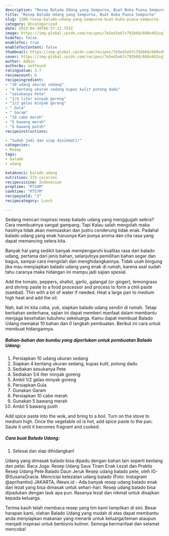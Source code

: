 ```yaml
---
description: "Resep Balado Udang yang Sempurna, Buat Buka Puasa Sempurna"
title: "Resep Balado Udang yang Sempurna, Buat Buka Puasa Sempurna"
slug: 1206-resep-balado-udang-yang-sempurna-buat-buka-puasa-sempurna
category: Uncategorized
date: 2022-04-30T06:57:11.755Z
image: https://img-global.cpcdn.com/recipes/7e5ed1e67c792b68/680x482cq70/balado-udang-foto-resep-utama.jpg
hideToc: false
enableToc: true
enableTocContent: false
thumbnail: https://img-global.cpcdn.com/recipes/7e5ed1e67c792b68/680x482cq70/balado-udang-foto-resep-utama.jpg
cover: https://img-global.cpcdn.com/recipes/7e5ed1e67c792b68/680x482cq70/balado-udang-foto-resep-utama.jpg
author: Admin
authorAv: notfound
ratingvalue: 3.7
reviewcount: 6
recipeingredient:
- "10 udang ukuran sedang"
- "4 kentang ukuran sedang kupas kulit potong dadu"
- "sesukanya Pete"
- "1/4 liter minyak goreng"
- "1/2 gelas minyak goreng"
- " Gula"
- " Garam"
- "10 cabe merah"
- "5 bawang merah"
- "5 bawang putih"
recipeinstructions:

- "Sudah jadi dan siap dinikmati!"
categories:
- Resep
tags:
- balado
- udang

katakunci: balado udang 
nutrition: 273 calories
recipecuisine: Indonesian
preptime: "PT24M"
cooktime: "PT57M"
recipeyield: "3"
recipecategory: Lunch

---
```



Sedang mencari inspirasi resep balado udang yang menggugah selera? Cara membuatnya sangat gampang. Tapi Kalau salah mengolah maka hasilnya tidak akan memuaskan dan justru cenderung tidak enak. Padahal balado udang yang enak harusnya Kan punya aroma dan cita rasa yang dapat memancing selera kita.


Banyak hal yang sedikit banyak mempengaruhi kualitas rasa dari balado udang, pertama dari jenis bahan, selanjutnya pemilihan bahan segar dan bagus, sampai cara mengolah dan menghidangkannya. Tidak usah bingung jika mau menyiapkan balado udang yang enak di rumah, karena asal sudah tahu caranya maka hidangan ini mampu jadi sajian spesial.

Add the tomato, peppers, shallot, garlic, galangal (or ginger), lemongrass and shrimp paste to a food processor and process to form a chili paste (sambal). Thin with a bit of water if needed. Heat a large pan to medium high heat and add the oil.


Nah, kali ini kita coba, yuk, siapkan balado udang sendiri di rumah. Tetap berbahan sederhana, sajian ini dapat memberi manfaat dalam membantu menjaga kesehatan tubuhmu sekeluarga. Kamu dapat membuat Balado Udang memakai 10 bahan dan 0 langkah pembuatan. Berikut ini cara untuk membuat hidangannya.

<!--inarticleads1-->

##### Bahan-bahan dan bumbu yang diperlukan untuk pembuatan Balado Udang:

1. Persiapkan 10 udang ukuran sedang
1. Siapkan 4 kentang ukuran sedang, kupas kulit, potong dadu
1. Sediakan sesukanya Pete
1. Sediakan 1/4 liter minyak goreng
1. Ambil 1/2 gelas minyak goreng
1. Persiapkan  Gula
1. Gunakan  Garam
1. Persiapkan 10 cabe merah
1. Gunakan 5 bawang merah
1. Ambil 5 bawang putih


Add spice paste into the wok, and bring to a boil. Turn on the stove to medium high. Once the vegetable oil is hot, add spice paste to the pan. Saute it until it becomes fragrant and cooked. 

<!--inarticleads2-->

##### Cara buat Balado Udang:


1. Selesai dan siap dihidangkan!

Udang yang dimasak balado bisa dipadu dengan bahan lain seperti kentang dan petai. Baca Juga: Resep Udang Saus Tiram Enak Lezat dan Praktis Resep Udang Pete Balado Daun Jeruk⁣ Resep udang balado pete, oleh IG-@SusanaGracia. Mencicipi kelezatan udang balado (Foto: Instagram @aprihantini) JAKARTA, iNews.id - Ada banyak resep udang balado enak dan lezat yang bisa dimasak untuk sehari-hari. Resep udang balado bisa dipadukan dengan lauk apa pun. Rasanya lezat dan nikmat untuk disajikan kepada keluarga. 

Terima kasih telah membaca resep yang tim kami tampilkan di sini. Besar harapan kami, olahan Balado Udang yang mudah di atas dapat membantu anda menyiapkan makanan yang menarik untuk keluarga/teman ataupun menjadi inspirasi untuk berbisnis kuliner. Semoga bermanfaat dan selamat mencoba!
